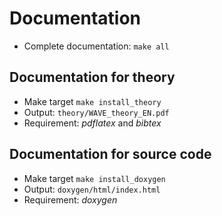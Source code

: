 # Documentation

- Complete documentation: `make all`

## Documentation for theory

- Make target `make install_theory`
- Output: `theory/WAVE_theory_EN.pdf`
- Requirement: *pdflatex* and *bibtex*

## Documentation for source code

- Make target `make install_doxygen`
- Output: `doxygen/html/index.html`
- Requirement: *doxygen*
